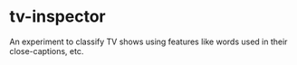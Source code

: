 tv-inspector
============

An experiment to classify TV shows using features like words used in their close-captions, etc.
